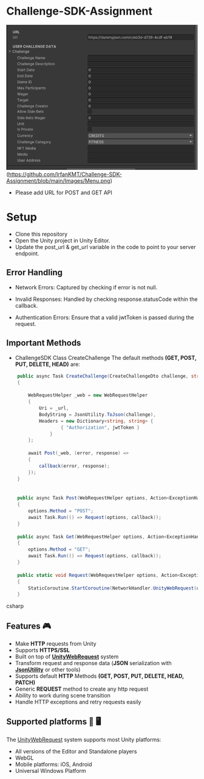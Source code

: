 # Challenge-SDK-Assignment


![RESET API HELPER](https://github.com/IrfanKMT/Challenge-SDK-Assignment/blob/main/Images/URL.png)
(https://github.com/IrfanKMT/Challenge-SDK-Assignment/blob/main/Images/Menu.png)

- Please add URL for POST and GET API

# Setup
- Clone this repository
- Open the Unity project in Unity Editor.
- Update the post_url & get_url  variable in the code to point to your server endpoint.

## Error Handling

- Network Errors: Captured by checking if error is not null.

- Invalid Responses: Handled by checking response.statusCode within the callback.

- Authentication Errors: Ensure that a valid jwtToken is passed during the request.

## Important Methods
 - ChallengeSDK Class  CreateChallenge
The default methods **(GET, POST, PUT, DELETE, HEAD)** are:
```csharp
    public async Task CreateChallenge(CreateChallengeDto challenge, string jwtToken, Action<ExceptionHandler, ResponseHelper> callback)
    {

        WebRequestHelper _web = new WebRequestHelper
        {
            Uri = _url,
            BodyString = JsonUtility.ToJson(challenge),
            Headers = new Dictionary<string, string> {
                    { "Authorization", jwtToken }
                }
        };

        await Post(_web, (error, response) =>
        {
            callback(error, response);
        });
    }


    public async Task Post(WebRequestHelper options, Action<ExceptionHandler, ResponseHelper> callback)
    {
        options.Method = "POST";
        await Task.Run(() => Request(options, callback));
    }

    public async Task Get(WebRequestHelper options, Action<ExceptionHandler, ResponseHelper> callback)
    {
        options.Method = "GET";
        await Task.Run(() => Request(options, callback));
    }

    public static void Request(WebRequestHelper options, Action<ExceptionHandler, ResponseHelper> callback)
    {
        StaticCoroutine.StartCoroutine(NetworkHandler.UnityWebRequest(options, callback));
    }

```
csharp



## Features 🎮
- Make **HTTP** requests from Unity
- Supports **HTTPS/SSL**
- Built on top of **[UnityWebRequest](https://docs.unity3d.com/ScriptReference/Networking.UnityWebRequest.html)** system
- Transform request and response data (**JSON** serialization with **[JsonUtility](https://docs.unity3d.com/ScriptReference/JsonUtility.html)** or other tools)
- Supports default **HTTP** Methods **(GET, POST, PUT, DELETE, HEAD, PATCH)**
- Generic **REQUEST** method to create any http request
- Ability to work during scene transition
- Handle HTTP exceptions and retry requests easily


## Supported platforms 📱 🖥 
The [UnityWebRequest](https://docs.unity3d.com/Manual/UnityWebRequest.html) system supports most Unity platforms:

* All versions of the Editor and Standalone players
* WebGL
* Mobile platforms: iOS, Android
* Universal Windows Platform